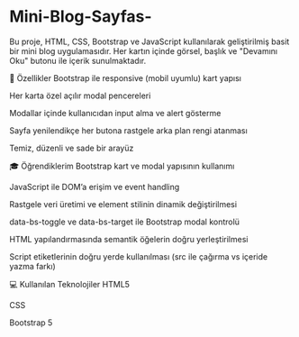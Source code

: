 # Mini-Blog-Sayfas-
Bu proje, HTML, CSS, Bootstrap ve JavaScript kullanılarak geliştirilmiş basit bir mini blog uygulamasıdır. Her kartın içinde görsel, başlık ve "Devamını Oku" butonu ile içerik sunulmaktadır.

🔧 Özellikler
Bootstrap ile responsive (mobil uyumlu) kart yapısı

Her karta özel açılır modal pencereleri

Modallar içinde kullanıcıdan input alma ve alert gösterme

Sayfa yenilendikçe her butona rastgele arka plan rengi atanması

Temiz, düzenli ve sade bir arayüz

🎓 Öğrendiklerim
Bootstrap kart ve modal yapısının kullanımı

JavaScript ile DOM’a erişim ve event handling

Rastgele veri üretimi ve element stilinin dinamik değiştirilmesi

data-bs-toggle ve data-bs-target ile Bootstrap modal kontrolü

HTML yapılandırmasında semantik öğelerin doğru yerleştirilmesi

Script etiketlerinin doğru yerde kullanılması (src ile çağırma vs içeride yazma farkı)

💻 Kullanılan Teknolojiler
HTML5

CSS

Bootstrap 5
